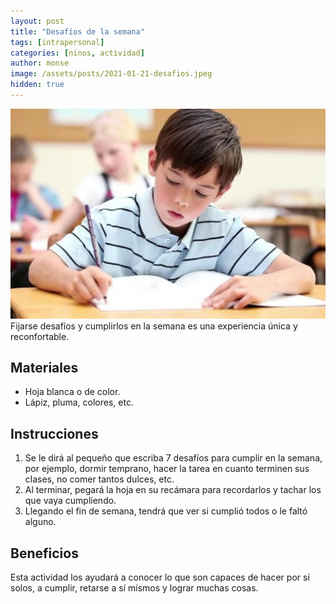 ```yaml
---
layout: post
title: "Desafíos de la semana"
tags: [intrapersonal]
categories: [ninos, actividad]
author: monse
image: /assets/posts/2021-01-21-desafios.jpeg
hidden: true
---
```

![Actividad de desafíos](/assets/posts/2021-01-21-desafios.jpeg)<br/>
Fijarse desafíos y cumplirlos en la semana es una experiencia única y reconfortable. 

## Materiales 
- Hoja blanca o de color.
- Lápiz, pluma, colores, etc. 

## Instrucciones 
1. Se le dirá al pequeño que escriba 7 desafíos para cumplir en la semana, por ejemplo, dormir temprano, hacer la tarea en cuanto terminen sus clases, no comer tantos dulces, etc. 
2. Al terminar, pegará la hoja en su recámara para recordarlos y tachar los que vaya cumpliendo.
3. Llegando el fin de semana, tendrá que ver si cumplió todos o le faltó alguno. 

## Beneficios 
Esta actividad los ayudará a conocer lo que son capaces de hacer por sí solos, a cumplir, retarse a sí mismos y lograr muchas cosas.